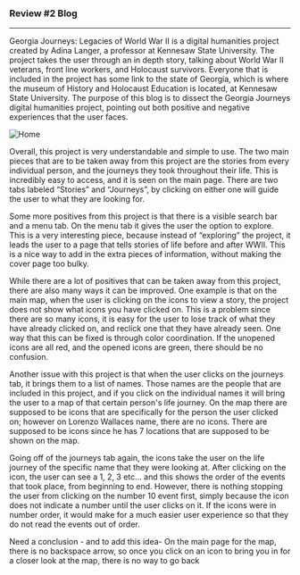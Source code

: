 ### Review #2 Blog 

---


Georgia Journeys: Legacies of World War II is a digital humanities project created by Adina Langer, a professor at Kennesaw State University. The project takes the user through an in depth story, talking about World War II veterans, front line workers, and Holocaust survivors. Everyone that is included in the project has some link to the state of Georgia, which is where the museum of History and Holocaust Education is located, at Kennesaw State University. The purpose of this blog is to dissect the Georgia Journeys digital humanities project, pointing out both positive and negative experiences that the user faces. 


![Home](https://colinmcmunn.github.io/colin-mcmunn-CNU/images/Review2homepg.png)



Overall, this project is very understandable and simple to use. The two main pieces that are to be taken away from this project are the stories from every individual person, and the journeys they took throughout their life. This is incredibly easy to access, and it is seen on the main page. There are two tabs labeled “Stories” and “Journeys”, by clicking on either one will guide the user to what they are looking for. 

Some more positives from this project is that there is a visible search bar and a menu tab. On the menu tab it gives the user the option to explore. This is a very interesting piece, because instead of “exploring” the project, it leads the user to a page that tells stories of life before and after WWII. This is a nice way to add in the extra pieces of information, without making the cover page too bulky. 

While there are a lot of positives that can be taken away from this project, there are also many ways it can be improved. One example is that on the main map, when the user is clicking on the icons to view a story, the project does not show what icons you have clicked on. This is a problem since there are so many icons, it is easy for the user to lose track of what they have already clicked on, and reclick one that they have already seen. One way that this can be fixed is through color coordination. If the unopened icons are all red, and the opened icons are green, there should be no confusion.  

Another issue with this project is that when the user clicks on the journeys tab, it brings them to a list of names. Those names are the people that are included in this project, and if you click on the individual names it will bring the user to a map of that certain person's life journey. On the map there are supposed to be icons that are specifically for the person the user clicked on; however on Lorenzo Wallaces name, there are no icons. There are supposed to be icons since he has 7 locations that are supposed to be shown on the map. 

Going off of the journeys tab again, the icons take the user on the life journey of the specific name that they were looking at. After clicking on the icon, the user can see a 1, 2, 3 etc… and this shows the order of the events that took place, from beginning to end. However, there is nothing stopping the user from clicking on the number 10 event first, simply because the icon does not indicate a number until the user clicks on it. If the icons were in number order, it would make for a much easier user experience so that they do not read the events out of order. 

Need a conclusion - and to add this idea- On the main page for the map, there is no backspace arrow, so once you click on an icon to bring you in for a closer look at the map, there is no way to go back 

